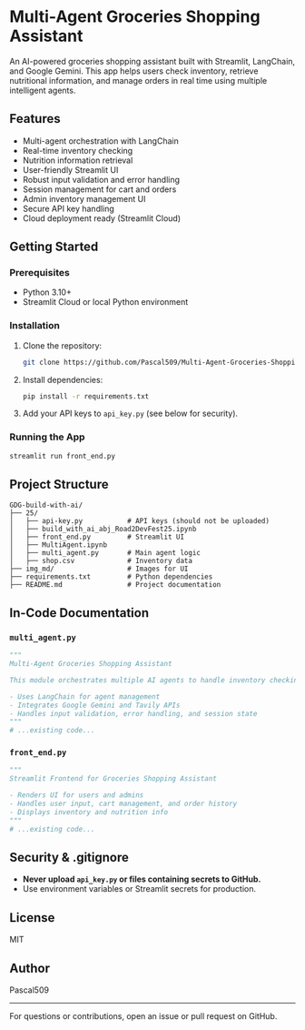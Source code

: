 # Multi-Agent Groceries Shopping Assistant

An AI-powered groceries shopping assistant built with Streamlit, LangChain, and Google Gemini. This app helps users check inventory, retrieve nutritional information, and manage orders in real time using multiple intelligent agents.

## Features
- Multi-agent orchestration with LangChain
- Real-time inventory checking
- Nutrition information retrieval
- User-friendly Streamlit UI
- Robust input validation and error handling
- Session management for cart and orders
- Admin inventory management UI
- Secure API key handling
- Cloud deployment ready (Streamlit Cloud)

## Getting Started

### Prerequisites
- Python 3.10+
- Streamlit Cloud or local Python environment

### Installation
1. Clone the repository:
   ```bash
   git clone https://github.com/Pascal509/Multi-Agent-Groceries-Shopping-Assistant.git
   ```
2. Install dependencies:
   ```bash
   pip install -r requirements.txt
   ```
3. Add your API keys to `api_key.py` (see below for security).

### Running the App
```bash
streamlit run front_end.py
```

## Project Structure
```
GDG-build-with-ai/
├── 25/
│   ├── api-key.py           # API keys (should not be uploaded)
│   ├── build_with_ai_abj_Road2DevFest25.ipynb
│   ├── front_end.py         # Streamlit UI
│   ├── MultiAgent.ipynb
│   ├── multi_agent.py       # Main agent logic
│   ├── shop.csv             # Inventory data
├── img_md/                  # Images for UI
├── requirements.txt         # Python dependencies
├── README.md                # Project documentation
```

## In-Code Documentation

### `multi_agent.py`
```python
"""
Multi-Agent Groceries Shopping Assistant

This module orchestrates multiple AI agents to handle inventory checking, nutrition info retrieval, and order confirmation for a groceries shopping assistant app.

- Uses LangChain for agent management
- Integrates Google Gemini and Tavily APIs
- Handles input validation, error handling, and session state
"""
# ...existing code...
```

### `front_end.py`
```python
"""
Streamlit Frontend for Groceries Shopping Assistant

- Renders UI for users and admins
- Handles user input, cart management, and order history
- Displays inventory and nutrition info
"""
# ...existing code...
```

## Security & .gitignore
- **Never upload `api_key.py` or files containing secrets to GitHub.**
- Use environment variables or Streamlit secrets for production.

## License
MIT

## Author
Pascal509

---
For questions or contributions, open an issue or pull request on GitHub.
